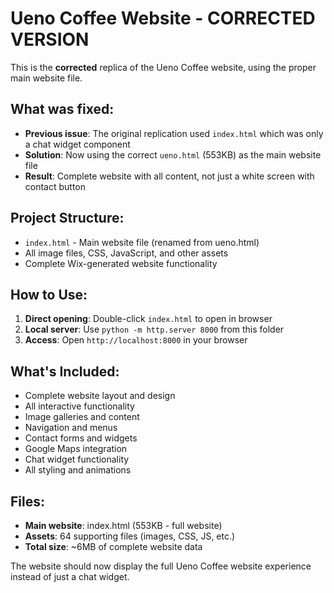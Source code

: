 # Ueno Coffee Website - CORRECTED VERSION

This is the **corrected** replica of the Ueno Coffee website, using the proper main website file.

## What was fixed:
- **Previous issue**: The original replication used `index.html` which was only a chat widget component
- **Solution**: Now using the correct `ueno.html` (553KB) as the main website file
- **Result**: Complete website with all content, not just a white screen with contact button

## Project Structure:
- `index.html` - Main website file (renamed from ueno.html)
- All image files, CSS, JavaScript, and other assets
- Complete Wix-generated website functionality

## How to Use:
1. **Direct opening**: Double-click `index.html` to open in browser
2. **Local server**: Use `python -m http.server 8000` from this folder
3. **Access**: Open `http://localhost:8000` in your browser

## What's Included:
- Complete website layout and design
- All interactive functionality
- Image galleries and content
- Navigation and menus
- Contact forms and widgets
- Google Maps integration
- Chat widget functionality
- All styling and animations

## Files:
- **Main website**: index.html (553KB - full website)
- **Assets**: 64 supporting files (images, CSS, JS, etc.)
- **Total size**: ~6MB of complete website data

The website should now display the full Ueno Coffee website experience instead of just a chat widget.


